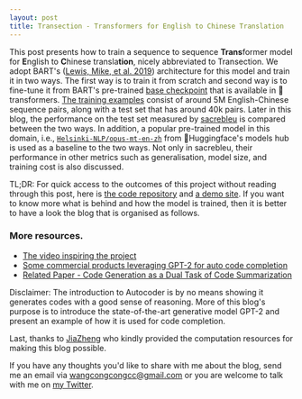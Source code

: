 ```yaml
---
layout: post
title: Transection - Transformers for English to Chinese Translation
---
```


This post presents how to train a sequence to sequence **Trans**former model for **E**nglish to **C**hinese transla**tion**, nicely abbreviated to Transection. We adopt BART's ([Lewis, Mike, et al. 2019](https://arxiv.org/abs/1910.13461)) architecture for this model and train it in two ways. The first way is to train it from scratch and second way is to fine-tune it from BART's pre-trained [base checkpoint](https://huggingface.co/facebook/bart-base) that is available in 🤗transformers. [The training examples](https://github.com/brightmart/nlp_chinese_corpus) consist of around 5M English-Chinese sequence pairs, along with a test set that has around 40k pairs. Later in this blog, the performance on the test set measured by [sacrebleu](https://github.com/mjpost/sacrebleu) is compared between the two ways. In addition, a popular pre-trained model in this domain, i.e., [`Helsinki-NLP/opus-mt-en-zh`](https://huggingface.co/Helsinki-NLP/opus-mt-en-zh) from 🤗Huggingface's models hub is used as a baseline to the two ways. Not only in sacrebleu, their performance in other metrics such as generalisation, model size, and training cost is also discussed.


TL;DR: For quick access to the outcomes of this project without reading through this post, here is [the code repository](https://github.com/wangcongcong123/transection) and [a demo site](https://huggingface.co/congcongwang/bart-base-en-zh?text=My+name+is+Julien+and+I+like+to). If you want to know more what is behind and how the model is trained, then it is better to have a look the blog that is organised as follows.

<!--
1. [Background](#section_1)
2. [Modle Architecture - Why BART?](#section_2)
3. [Data Preparation](#section_3)
4. [From Scratch or Fine-tuning](#section_4)
5. [Evaluation and Discussion](#section_5)
6. [Future Work](#section_6)-->


<!-- ### 1. Background
<span id="section_1"></span>
 -->
<!-- This will be something about the translation model and its linking to language model. I do not like to be official and research paper like but just want it to be casual so I prefer to use "I" in this paper. My motivation is to express what I know in a free way. This may benefit someone who are seeking for understanding the practical part of the translation task. Believe it or not, that is truely what I want to share and try the best to make every word in this blog as correct as possible. Yeah, maybe a storyingtelling to attract people's interest into this task. storyingtelling is what i like the most and feel comfortable. Whenever it is necessay, I switch between objective truth stating and subjective narrative (using the word "I"). -->

<!-- 
### 2. Modle Architecture - Why BART?
<span id="section_2"></span> -->

<!-- I considered many alternatives. Here is the story. Taking a peek at the model summary page in transformers, there are a number of sequence-to-sequence models that suits well the problem described here. The first option came to my mind is T5. However, I gave it up after trying the following commands. 
This says the default T5 tokenizer does not embed Chinese tokens into its vocabulary. Hence, in order to train a T5-like models in this task, the tokenizer (T5 uses SentencePiece tokenization) has to be pre-trained. Although this additional tokenizer pre-training can be easily achieved by leveraging the official sentencepiece library, fine-tuning T5's pre-trained weights is still hard. This is mainly because the newly pre-trained vocabulary will change the T5's pre-trained token embeddings that were pre-trained based on the original vocabulary. In short, there are quite some extra steps to take if using T5 for this task. Then the question comes to why not mBART? The answer is simple, the smallest pre-trained mBART that can be found from here is `mBART-base` that has around 770M parameters. This is too large for a personal-use accelaration device such as GPU. Since I just got a 8GB 2070 Super GPU that is kindly offered by one of my friends, I simply gave it up for computational resources concern. Having eliminating these candidates, finally, I found BART is a good choice.

 -->


### More resources.

* [The video inspiring the project](https://www.youtube.com/watch?v=fZSFNUT6iY8)
* [Some commercial products leveraging GPT-2 for auto code completion](https://kite.com/integrations/kite-vs-tabnine/)
* [Related Paper - Code Generation as a Dual Task of Code Summarization](https://papers.nips.cc/paper/8883-code-generation-as-a-dual-task-of-code-summarization.pdf)


Disclaimer: The introduction to Autocoder is by no means showing it generates codes with a good sense of reasoning. More of this blog's purpose is to introduce the state-of-the-art generative model GPT-2 and present an example of how it is used for code completion.

Last, thanks to [JiaZheng](https://jiazhengli.com/) who kindly provided the computation resources for making this blog possible. 

If you have any thoughts you'd like to share with me about the blog, send me an email via [wangcongcongcc@gmail.com](mailto:wangcongcongcc@gmail.com) or you are welcome to talk with me on [my Twitter](https://twitter.com/WangcongcongCC).

